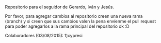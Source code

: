 Repositorio para el seguidor de Gerardo, Iván y Jesús.

Por favor, para agregar cambios al repositorio creen una nueva rama (branch) y si creen que sus cambios valen la pena envíenme el pull request para poder agregarlos a la rama principal del repositorio ok :D

Colaboradores (03/08/2015):
1)cypresi
